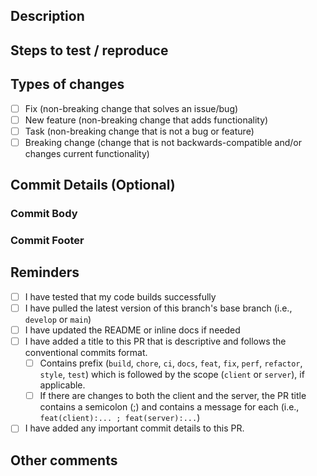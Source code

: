 ## Description

<!---
    Describe your changes here. Please also include relevant motivation and context. Include screenshots if relevant.
-->

## Steps to test / reproduce

<!---
    Please describe how to see and test the changes you made. List any dependencies that are required for this change.
-->

## Types of changes

<!--- Put an `x` in all the boxes that apply to your changes. -->

- [ ] Fix (non-breaking change that solves an issue/bug)
- [ ] New feature (non-breaking change that adds functionality)
- [ ] Task (non-breaking change that is not a bug or feature)
- [ ] Breaking change (change that is not backwards-compatible and/or changes current functionality)

## Commit Details (Optional)

<!-- After the PR is approved, a conventional commit will be auto-created using the PR title as the header. If you'd like, you can provide more context by adding a body and/or footer to the commit. This is done by placing the details between the comments below. -->

### Commit Body

<!-- Details on the changes made. This will be included in the release notes. -->

<!-- Start of client commit body -->
<!-- End of client commit body -->

<!-- Start of server commit body -->
<!-- End of server commit body -->

<!-- For commits without a specific scope: -->
<!-- Start of general commit body -->
<!-- End of general commit body -->

### Commit Footer

<!-- Includes additional information that doesn't belong in the body. Typically for use when there are modifications that aren't backwards-compatible. For these changes, you must include 'BREAKING CHANGES:' followed by a message on what the changes are; this will trigger a major release bump. -->

<!-- Start of client commit footer -->
<!-- End of client commit footer -->

<!-- Start of server commit footer -->
<!-- End of server commit footer -->

<!-- For commits without a specific scope: -->
<!-- Start of general commit footer -->
<!-- End of general commit footer -->

## Reminders

<!--- Put an `x` in all the boxes that apply to your changes. -->

- [ ] I have tested that my code builds successfully
- [ ] I have pulled the latest version of this branch's base branch (i.e., `develop` or `main`)
- [ ] I have updated the README or inline docs if needed
- [ ] I have added a title to this PR that is descriptive and follows the conventional commits format.
  - [ ] Contains prefix (`build`, `chore`, `ci`, `docs`, `feat`, `fix`, `perf`, `refactor`, `style`, `test`) which is followed by the scope (`client` or `server`), if applicable.
  - [ ] If there are changes to both the client and the server, the PR title contains a semicolon (;) and contains a message for each (i.e., `feat(client):... ; feat(server):...`)
- [ ] I have added any important commit details to this PR.

## Other comments
